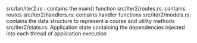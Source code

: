 

src/bin/iter2.rs : contains the main() function
src/iter2/routes.rs: contains routes
src/iter2/handlers.rs: contains handler functions
src/iter2/models.rs: contains the data structure to represent a course and utility methods
src/iter2/state.rs: Application state containing the dependencies injected into each thread of application execution
